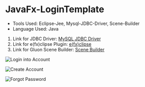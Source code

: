 # JavaFx-LoginTemplate

* Tools Used: Eclipse-Jee, Mysql-JDBC-Driver, Scene-Builder 
* Language Used: Java
1. Link for JDBC Driver: [MySQL  JDBC Driver](https://dev.mysql.com/downloads/connector/j/5.1.html)
2. Link for e(fx)clipse Plugin: [e(fx)clipse](http://download.eclipse.org/efxclipse/updates-released/2.3.0/site/)
3. Link for Gluon Scene Builder: [Scene Builder](http://gluonhq.com/products/scene-builder/#download)

![Login into Account](https://github.com/amanovishnu/Mini-Java-Projects/blob/master/1.JavaFx-Authentication-System/Snapshots/LoginScreen.JPG)

![Create Account](https://github.com/amanovishnu/Mini-Java-Projects/blob/master/1.JavaFx-Authentication-System/Snapshots/CreateAccount.JPG)

![Forgot Password](https://github.com/amanovishnu/Mini-Java-Projects/blob/master/1.JavaFx-Authentication-System/Snapshots/ForgotPassword.JPG)
